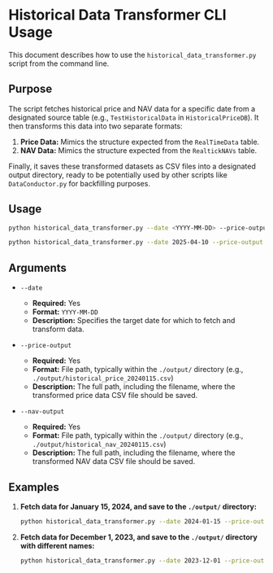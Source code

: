# Historical Data Transformer CLI Usage

This document describes how to use the `historical_data_transformer.py` script from the command line.

## Purpose

The script fetches historical price and NAV data for a specific date from a designated source table (e.g., `TestHistoricalData` in `HistoricalPriceDB`). It then transforms this data into two separate formats:

1.  **Price Data:** Mimics the structure expected from the `RealTimeData` table.
2.  **NAV Data:** Mimics the structure expected from the `RealtickNAVs` table.

Finally, it saves these transformed datasets as CSV files into a designated output directory, ready to be potentially used by other scripts like `DataConductor.py` for backfilling purposes.

## Usage

```bash
python historical_data_transformer.py --date <YYYY-MM-DD> --price-output <path/to/output.csv> --nav-output <path/to/output.csv>

python historical_data_transformer.py --date 2025-04-10 --price-output ./output/price_file_2025_04_10.csv --nav-output ./output/nav_file_2025_04_10.csv
```

## Arguments

*   `--date`
    *   **Required:** Yes
    *   **Format:** `YYYY-MM-DD`
    *   **Description:** Specifies the target date for which to fetch and transform data.

*   `--price-output`
    *   **Required:** Yes
    *   **Format:** File path, typically within the `./output/` directory (e.g., `./output/historical_price_20240115.csv`)
    *   **Description:** The full path, including the filename, where the transformed price data CSV file should be saved.

*   `--nav-output`
    *   **Required:** Yes
    *   **Format:** File path, typically within the `./output/` directory (e.g., `./output/historical_nav_20240115.csv`)
    *   **Description:** The full path, including the filename, where the transformed NAV data CSV file should be saved.

## Examples

1.  **Fetch data for January 15, 2024, and save to the `./output/` directory:**

    ```bash
    python historical_data_transformer.py --date 2024-01-15 --price-output ./output/historical_price_20240115.csv --nav-output ./output/historical_nav_20240115.csv
    ```

2.  **Fetch data for December 1, 2023, and save to the `./output/` directory with different names:**

    ```bash
    python historical_data_transformer.py --date 2023-12-01 --price-output ./output/price_data_20231201.csv --nav-output ./output/nav_data_20231201.csv
    ``` 